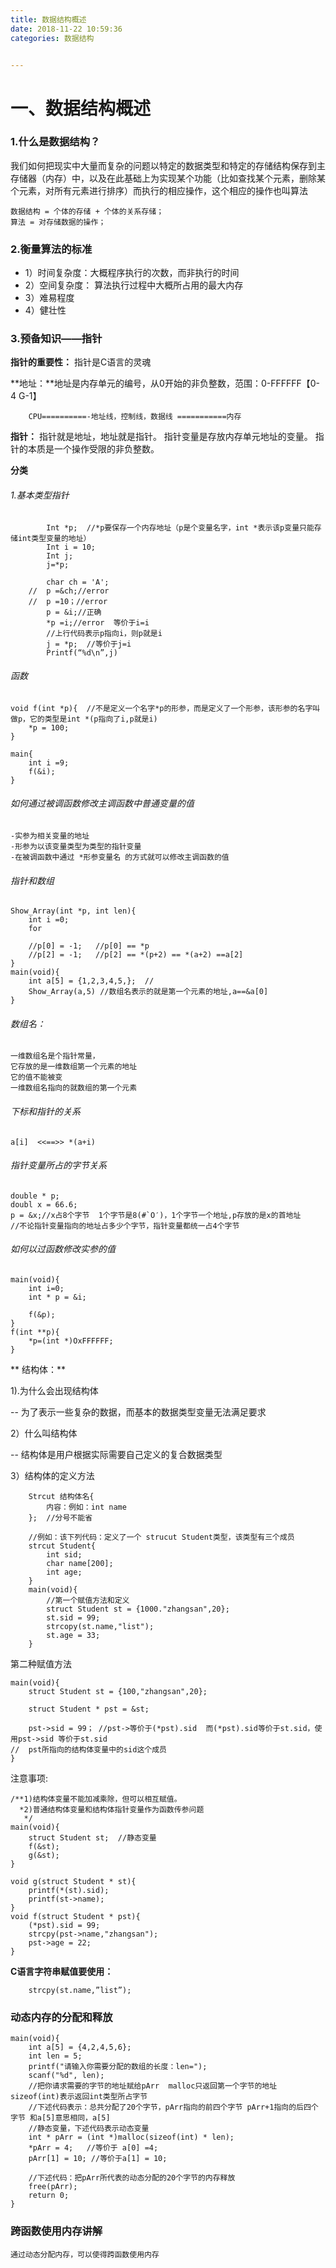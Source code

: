 ```yaml
---
title: 数据结构概述
date: 2018-11-22 10:59:36
categories: 数据结构


---
```


<!-- more -->
# 一、数据结构概述
### 1.什么是数据结构？
  我们如何把现实中大量而复杂的问题以特定的数据类型和特定的存储结构保存到主存储器（内存）中，以及在此基础上为实现某个功能（比如查找某个元素，删除某个元素，对所有元素进行排序）而执行的相应操作，这个相应的操作也叫算法
    
    数据结构 = 个体的存储 + 个体的关系存储；
    算法 = 对存储数据的操作；





### 2.衡量算法的标准
- 1）时间复杂度：大概程序执行的次数，而非执行的时间
- 2）空间复杂度： 算法执行过程中大概所占用的最大内存
- 3）难易程度
- 4）健壮性

### 3.预备知识——指针
 **指针的重要性：**
指针是C语言的灵魂

**地址：**地址是内存单元的编号，从0开始的非负整数，范围：0-FFFFFF【0-4 G-1】

		CPU==========-地址线，控制线，数据线 ===========内存

**指针：**
指针就是地址，地址就是指针。
指针变量是存放内存单元地址的变量。
指针的本质是一个操作受限的非负整数。

**分类**

###### 1.基本类型指针
	
	    	Int *p;  //*p要保存一个内存地址（p是个变量名字，int *表示该p变量只能存储int类型变量的地址）
    		Int i = 10;
    		Int j;
    		j=*p;

			char ch = 'A';
		//	p =&ch;//error
        //  p =10；//error
            p = &i;//正确		
			*p =i;//error  等价于i=i
			//上行代码表示p指向i，则p就是i
            j = *p;  //等价于j=i
    		Printf(“%d\n”,j)
###### 函数
	void f(int *p){  //不是定义一个名字*p的形参，而是定义了一个形参，该形参的名字叫做p，它的类型是int *(p指向了i,p就是i)
		*p = 100;
	}

	main{
		int i =9;
		f(&i);
	}
###### 如何通过被调函数修改主调函数中普通变量的值

	-实参为相关变量的地址
	-形参为以该变量类型为类型的指针变量
	-在被调函数中通过 *形参变量名 的方式就可以修改主调函数的值
###### 指针和数组
	Show_Array(int *p, int len){
		int i =0;
		for

		//p[0] = -1;   //p[0] == *p
		//p[2] = -1;   //p[2] == *(p+2) == *(a+2) ==a[2]
	}
	main(void){
		int a[5] = {1,2,3,4,5,};  //
		Show_Array(a,5) //数组名表示的就是第一个元素的地址,a==&a[0]
	}

###### 数组名：

    一维数组名是个指针常量，
	它存放的是一维数组第一个元素的地址
	它的值不能被变
	一维数组名指向的就数组的第一个元素
###### 下标和指针的关系

	a[i]  <<==>> *(a+i)

###### 指针变量所占的字节关系

	double * p;   
    doubl x = 66.6;
	p = &x;//x占8个字节  1个字节是8(#`O′)，1个字节一个地址,p存放的是x的首地址
	//不论指针变量指向的地址占多少个字节，指针变量都统一占4个字节

###### 如何以过函数修改实参的值

	main(void){
		int i=0;
		int * p = &i;

		f(&p);
	}
	f(int **p){
		*p=(int *)OxFFFFFF;
	}
** 结构体：**

1).为什么会出现结构体

-- 为了表示一些复杂的数据，而基本的数据类型变量无法满足要求

2）什么叫结构体

-- 结构体是用户根据实际需要自己定义的复合数据类型

3）结构体的定义方法

		Strcut 结构体名{   
			内容：例如：int name
		};  //分号不能省

		//例如：该下列代码：定义了一个 strucut Student类型，该类型有三个成员
		strcut Student{
			int sid;
			char name[200];
			int age;
		}
		main(void){
			//第一个赋值方法和定义
			struct Student st = {1000."zhangsan",20};
			st.sid = 99;
			strcopy(st.name,"list");
			st.age = 33;
		}

第二种赋值方法
		
	main(void){
		struct Student st = {100,"zhangsan",20};
		
		struct Student * pst = &st;
		
		pst->sid = 99； //pst->等价于(*pst).sid  而(*pst).sid等价于st.sid，使用pst->sid 等价于st.sid
	//	pst所指向的结构体变量中的sid这个成员
	}
注意事项:

	/**1)结构体变量不能加减乘除，但可以相互赋值。
      *2)普通结构体变量和结构体指针变量作为函数传参问题
	   */
	main(void){
		struct Student st;  //静态变量
		f(&st);
		g(&st);
	}

	void g(struct Student * st){
		printf(*(st).sid);
		printf(st->name);
	}
	void f(struct Student * pst){
		(*pst).sid = 99;
		strcpy(pst->name,"zhangsan");
		pst->age = 22;
	}
	

**C语言字符串赋值要使用：**

		strcpy(st.name,”list”);

### 动态内存的分配和释放

	main(void){
		int a[5] = {4,2,4,5,6};
		int len = 5;
		printf("请输入你需要分配的数组的长度：len=");
		scanf("%d", len);
		//把你请求需要的字节的地址赋给pArr  malloc只返回第一个字节的地址   sizeof(int)表示返回int类型所占字节
		//下述代码表示：总共分配了20个字节，pArr指向的前四个字节 pArr+1指向的后四个字节 和a[5]意思相同，a[5]
		//静态变量，下述代码表示动态变量
		int * pArr = (int *)malloc(sizeof(int) * len);
		*pArr = 4;   //等价于 a[0] =4;
		pArr[1] = 10; //等价于a[1] = 10;

		//下述代码：把pArr所代表的动态分配的20个字节的内存释放
		free(pArr);
		return 0;
	}

### 跨函数使用内存讲解
	通过动态分配内存，可以使得跨函数使用内存
